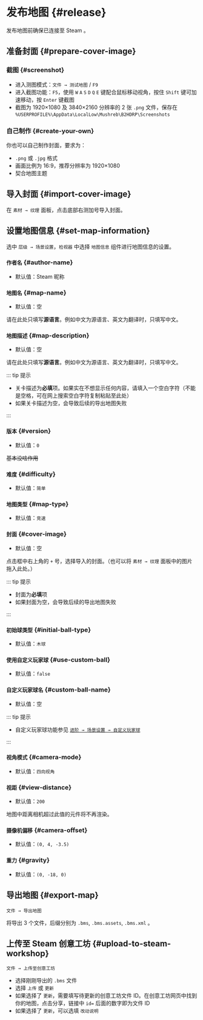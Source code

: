 # 发布地图 {#release}

发布地图前确保已连接至 Steam 。

## 准备封面 {#prepare-cover-image}

### 截图 {#screenshot}

- 进入测图模式：`文件 → 测试地图` / `F9`
- 进入截图功能：`F5`，使用 `W` `A` `S` `D` `Q` `E` 键配合鼠标移动视角，按住 `Shift` 键可加速移动，按 `Enter` 键截图
- 截图为 1920×1080 及 3840×2160 分辨率的 2 张 `.png` 文件，保存在 `%USERPROFILE%\AppData\LocalLow\Mushreb\B2HDRP\Screenshots`

### 自己制作 {#create-your-own}

你也可以自己制作封面，要求为：

- `.png` 或 `.jpg` 格式
- 画面比例为 16:9，推荐分辨率为 1920×1080
- 契合地图主题

## 导入封面 {#import-cover-image}

在 `素材 → 纹理` 面板，点击底部右测加号导入封面。

## 设置地图信息 {#set-map-information}

选中 `层级 → 场景设置`，`检视器` 中选择 `地图信息` 组件进行地图信息的设置。

### `作者名` <badge text="必填" /> {#author-name}

- 默认值：Steam 昵称

### `地图名` <badge text="必填" /> {#map-name}

- 默认值：空

请在此处只填写**源语言**。例如中文为源语言、英文为翻译时，只填写中文。

### `地图描述` <badge text="必填" /> {#map-description}

- 默认值：空

请在此处只填写**源语言**。例如中文为源语言、英文为翻译时，只填写中文。

::: tip 提示

- 关卡描述为**必填**项。如果实在不想显示任何内容，请填入一个空白字符（不能是空格，可在网上搜索空白字符复制粘贴至此处）
- 如果关卡描述为空，会导致后续的导出地图失败

:::

### `版本` <badge text="必填" /> {#version}

- 默认值：`0`

~~基本没啥作用~~

### `难度` {#difficulty}

- 默认值：`简单`

### `地图类型` {#map-type}

- 默认值：`竞速`

### `封面` <badge text="必填" /> {#cover-image}

- 默认值：空

点击框中右上角的 `+` 号，选择导入的封面。（也可以将 `素材 → 纹理` 面板中的图片拖入此处。）

::: tip 提示

- 封面为**必填**项
- 如果封面为空，会导致后续的导出地图失败

:::

### `初始球类型` {#initial-ball-type}

- 默认值：`木球`

### `使用自定义玩家球` {#use-custom-ball}

- 默认值：`false`

### `自定义玩家球名` {#custom-ball-name}

- 默认值：空

::: tip 提示

- 自定义玩家球功能参见 [`进阶 → 场景设置 → 自定义玩家球`](../advanced/sceneSettings/customBall)

:::

### `视角模式` {#camera-mode}

- 默认值：`四向视角`

### `视距` {#view-distance}

- 默认值：`200`

地图中距离相机超过此值的元件将不再渲染。

### `摄像机偏移` {#camera-offset}

- 默认值：`(0, 4, -3.5)`

### `重力` {#gravity}

- 默认值：`(0, -18, 0)`

## 导出地图 {#export-map}

`文件 → 导出地图`

将导出 3 个文件，后缀分别为 `.bms`, `.bms.assets`, `.bms.xml` 。

## 上传至 Steam 创意工坊 {#upload-to-steam-workshop}

`文件 → 上传至创意工坊`

- 选择刚刚导出的 `.bms` 文件
- 选择 `上传` 或 `更新`
- 如果选择了 `更新`，需要填写待更新的创意工坊文件 ID。在创意工坊网页中找到你的地图，点击分享，链接中 `id=` 后面的数字即为文件 ID
- 如果选择了 `更新`，可以选填 `改动说明`
